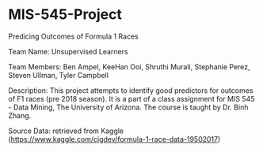 # MIS-545-Project
Predicing Outcomes of Formula 1 Races

Team Name: Unsupervised Learners

Team Members: Ben Ampel, KeeHan Ooi, Shruthi Murali, Stephanie Perez, Steven Ullman, Tyler Campbell

Description: This project attempts to identify good predictors for outcomes of F1 races (pre 2018 season). It is a part of a class assignment for MIS 545 - Data Mining, The University of Arizona. The course is taught by Dr. Binh Zhang.

Source Data: retrieved from Kaggle (https://www.kaggle.com/cjgdev/formula-1-race-data-19502017)

